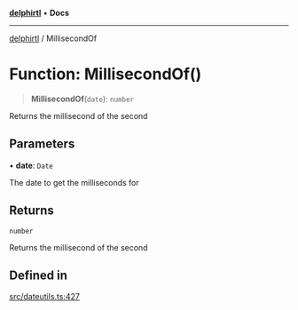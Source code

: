 [**delphirtl**](../README.md) • **Docs**

***

[delphirtl](../globals.md) / MillisecondOf

# Function: MillisecondOf()

> **MillisecondOf**(`date`): `number`

Returns the millisecond of the second

## Parameters

• **date**: `Date`

The date to get the milliseconds for

## Returns

`number`

Returns the millisecond of the second

## Defined in

[src/dateutils.ts:427](https://github.com/chuacw/delphirtl/blob/d71b924f22790501bc0f05faa45f3a3158bae305/src/dateutils.ts#L427)
